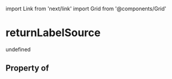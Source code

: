 import Link from 'next/link'
import Grid from '@components/Grid'

# returnLabelSource

undefined

## Property of




